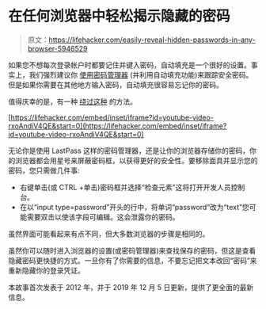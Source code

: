 # 在任何浏览器中轻松揭示隐藏的密码

> 原文：<https://lifehacker.com/easily-reveal-hidden-passwords-in-any-browser-5946529>

如果您不想每次登录帐户时都要记住并键入密码，自动填充是一个很好的设置。事实上，我们强烈建议你 [使用密码管理器](https://lifehacker.com/the-five-best-password-managers-5529133) (并利用自动填充功能)来跟踪安全密码。但是如果你需要在其他地方输入密码，自动填充很容易忘记你的密码。



值得庆幸的是，有一种 [绕过这种](https://www.labnol.org/internet/reveal-hidden-password/25600/) 的方法。

 [https://lifehacker.com/embed/inset/iframe?id=youtube-video-rxoAndiV4QE&start=0](https://lifehacker.com/embed/inset/iframe?id=youtube-video-rxoAndiV4QE&start=0) 

无论你是使用 LastPass 这样的密码管理器，还是让你的浏览器存储你的密码，你的浏览器都会用星号来屏蔽密码框，以获得更好的安全性。要移除面具并显示您的密码，您只需做几件事:

*   右键单击(或 CTRL +单击)密码框并选择“检查元素”这将打开开发人员控制台。
*   在以“input type=password”开头的行中，将单词“password”改为“text”您可能需要双击以使该字段可编辑。这会泄露你的密码。

虽然界面可能看起来有点不同，但大多数浏览器的步骤是相同的。

虽然你可以随时进入浏览器的设置(或密码管理器)来查找保存的密码，但这是查看隐藏密码更快捷的方式。一旦你有了你需要的信息，不要忘记把文本改回“密码”来重新隐藏你的登录凭证。

本故事首次发表于 2012 年，并于 2019 年 12 月 5 日更新，提供了更全面的最新信息。